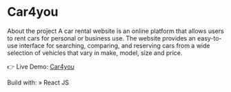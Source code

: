 # Car4you


About the project
A car rental website is an online platform that allows users to rent cars for personal or business use. The website provides an easy-to-use interface for searching, comparing, and reserving cars from a wide selection of vehicles that vary in make, model, size and price.

👉 Live Demo: [Car4you](https://car-rental-ten.vercel.app)

Build with: 
» React JS

